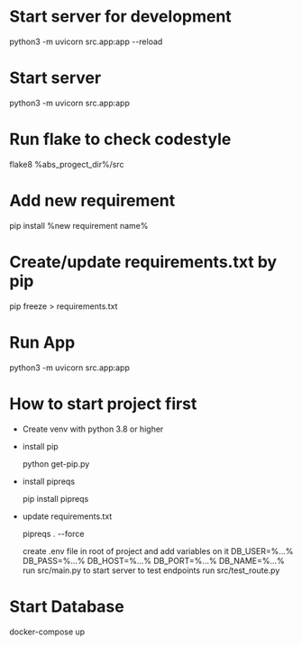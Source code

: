 # Start server for development
python3 -m uvicorn src.app:app --reload

# Start server
python3 -m uvicorn src.app:app

# Run flake to check codestyle
flake8 %abs_progect_dir%/src

# Add new requirement
pip install %new requirement name% 

# Create/update requirements.txt by pip 
pip freeze > requirements.txt

# Run App
 python3 -m uvicorn src.app:app
 
# How to start project first
- Create venv with python 3.8 or higher
- install pip 
  
  python get-pip.py

- install pipreqs

  pip install pipreqs
- update requirements.txt

  pipreqs . --force
  
  create .env file in root of project and add variables on it
  DB_USER=%...% 
  DB_PASS=%...% 
  DB_HOST=%...% 
  DB_PORT=%...% 
  DB_NAME=%...% 
  run src/main.py to start server
  to test endpoints run src/test_route.py 

# Start Database 
docker-compose up